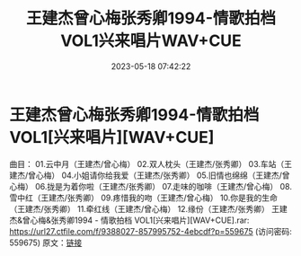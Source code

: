 ﻿---
title: 王建杰曾心梅张秀卿1994-情歌拍档VOL1兴来唱片WAV+CUE
date: 2023-05-18 07:42:22
categories: WAV车载音乐、镜像
tags: 华语中文
---
# 王建杰曾心梅张秀卿1994-情歌拍档VOL1[兴来唱片][WAV+CUE]

曲目：
01.云中月（王建杰/曾心梅）
02.双人枕头（王建杰/张秀卿）
03.车站（王建杰/曾心梅）
04.小姐请你给我爱（王建杰/张秀卿）
05.旧情也绵绵（王建杰/曾心梅）
06.拢是为着你啦（王建杰/张秀卿）
07.走味的咖啡（王建杰/曾心梅）
08.雪中红（王建杰/张秀卿）
09.疼惜我的吻（王建杰/曾心梅）
10.你是我的生命（王建杰/张秀卿）
11.牵红线（王建杰/曾心梅）
12.缘份（王建杰/张秀卿）
王建杰&曾心梅&张秀卿1994 - 情歌拍档 VOL1[兴来唱片][WAV+CUE].rar: https://url27.ctfile.com/f/9388027-857995752-4ebcdf?p=559675
(访问密码: 559675)
原文：[链接](https://blog.sina.com.cn/s/blog_1647c7e76010311x4.html)